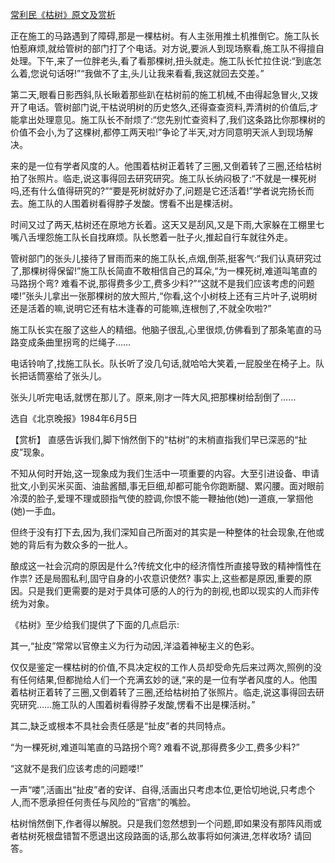 [常利民《枯树》原文及赏析](https://www.vrrw.net/wx/15232.html)

正在施工的马路遇到了障碍,那是一棵枯树。有人主张用推土机推倒它。施工队长怕惹麻烦,就给管树的部门打了个电话。对方说,要派人到现场察看,施工队不得擅自处理。下午,来了一位胖老头,看了看那棵树,扭头就走。施工队长忙拉住说:“到底怎么着,您说句话呀!”“我做不了主,头儿让我来看看,我这就回去交差。”

第二天,眼看日影西斜,队长瞅着那些趴在枯树前的施工机械,不由得起急冒火,又拨开了电话。管树部门说,干枯说明树的历史悠久,还得查查资料,弄清树的价值后,才能拿出处理意见。施工队长不耐烦了:“您先别忙查资料了,我们这条路比你那棵树的价值不会小,为了这棵树,都停工两天啦!”争论了半天,对方同意明天派人到现场解决。

来的是一位有学者风度的人。他围着枯树正着转了三圈,又倒着转了三圈,还给枯树拍了张照片。临走,说这事得回去研究研究。施工队长纳闷极了:“不就是一棵死树吗,还有什么值得研究的?”“要是死树就好办了,问题是它还活着!”学者说完扬长而去。施工队的人围着树看得脖子发酸。愣看不出是棵活树。

时间又过了两天,枯树还在原地方长着。这天又是刮风,又是下雨,大家躲在工棚里七嘴八舌埋怨施工队长自找麻烦。队长憋着一肚子火,推起自行车就往外走。

管树部门的张头儿接待了冒雨而来的施工队长,点烟,倒茶,挺客气:“我们认真研究过了,那棵树得保留!”施工队长简直不敢相信自己的耳朵,“为一棵死树,难道叫笔直的马路拐个弯? 难看不说,那得费多少工,费多少料?”“这就不是我们应该考虑的问题喽!”张头儿拿出一张那棵树的放大照片,“你看,这个小树枝上还有三片叶子,说明树还是活着的嘛,说明它还有枯木逢春的可能嘛,连根刨了,不就全吹啦?”

施工队长实在服了这些人的精细。他脑子很乱,心里很烦,仿佛看到了那条笔直的马路变成条曲里拐弯的烂绳子……

电话铃响了,找施工队长。队长听了没几句话,就哈哈大笑着,一屁股坐在椅子上。队长把话筒塞给了张头儿。

张头儿听完电话,就愣在那儿了。原来,刚才一阵大风,把那棵树给刮倒了……

选自《北京晚报》1984年6月5日



【赏析】 直感告诉我们,脚下悄然倒下的“枯树”的末梢直指我们早已深恶的“扯皮”现象。

不知从何时开始,这一现象成为我们生活中一项重要的内容。大至引进设备、申请批文,小到买米买面、油盐酱醋,事无巨细,却都可能令你跑断腿、累闪腰。面对眼前冷漠的脸子,爱理不理或颐指气使的腔调,你恨不能一鞭抽他(她)一道痕,一掌掴他(她)一手血。

但终于没有打下去,因为,我们深知自己所面对的其实是一种整体的社会现象,在他或她的背后有为数众多的一批人。

酿成这一社会沉疴的原因是什么?传统文化中的经济惰性所直接导致的精神惰性在作祟? 还是局囿私利,固守自身的小农意识使然? 事实上,这些都是原因,重要的原因。只是我们更需要的是对于具体可感的人的行为的剖视,也即以现实的人而非传统为对象。

《枯树》至少给我们提供了下面的几点启示:

其一,“扯皮”常常以官僚主义为行为动因,洋溢着神秘主义的色彩。

仅仅是鉴定一棵枯树的价值,不具决定权的工作人员却受命先后来过两次,照例的没有任何结果,但都抛给人们一个充满玄妙的谜,“来的是一位有学者风度的人。他围着枯树正着转了三圈,又倒着转了三圈,还给枯树拍了张照片。临走,说这事得回去研究研究……施工队的人围着树看得脖子发酸,愣看不出是棵活树。”

其二,缺乏或根本不具社会责任感是“扯皮”者的共同特点。

“为一棵死树,难道叫笔直的马路拐个弯? 难看不说,那得费多少工,费多少料?”

“这就不是我们应该考虑的问题喽!”

一声“喽”,活画出“扯皮”者的安详、自得,活画出只考虑本位,更恰切地说,只考虑个人,而不愿承担任何责任与风险的“官痞”的嘴脸。

枯树悄然倒下,作者得以解脱。只是我们忽然想到一个问题,即如果没有那阵风雨或者枯树死根盘错暂不愿退出这段路面的话,那么故事将如何演进,怎样收场? 请回答。

